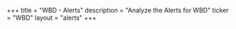+++
title = "WBD - Alerts"
description = "Analyze the Alerts for WBD"
ticker = "WBD"
layout = "alerts"
+++

